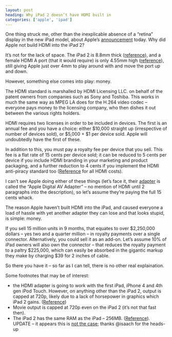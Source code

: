 ```yaml
---
layout: post
heading: Why iPad 2 doesn’t have HDMI built in
categories: ['apple', 'ipad']
---
```


One thing struck me, other than the inexplicable absence of a “retina” display in the new iPad model, about Apple’s [announcement](http://www.engadget.com/2011/03/02/live-from-apples-ipad-2-event/) today. Why did Apple not build HDMI into the iPad 2?

<!-- Replace missing image from http://media.chris-alexander.co.uk/wp-content/uploads/2011/03/ipad2.png -->

It’s not for the lack of space. The iPad 2 is 8.8mm thick ([reference](http://www.apple.com/uk/ipad/specs/)), and a female HDMI A port (that it would require) is only 4.55mm high ([reference](http://en.wikipedia.org/wiki/HDMI#Connectors)), still giving Apple just over 4mm to play around with and move the port up and down.

However, something else comes into play: money.

The HDMI standard is marshalled by HDMI Licensing LLC. on behalf of the patent owners from companies such as Sony and Toshiba. This works in much the same way as MPEG LA does for the H.264 video codec – everyone pays money to the licensing company, who then dishes it out between the various rights holders.

HDMI requires two licenses in order to be included in devices. The first is an annual fee and you have a choice: either $10,000 straight up (irrespective of number of devices sold), or $5,000 + $1 per device sold. Apple will undoubtedly have the first of these.

In addition to this, you must pay a royalty fee per device that you sell. This fee is a flat rate of 15 cents per device sold; it can be reduced to 5 cents per device if you include HDMI branding in your marketing and product packaging, and a further reduction to 4 cents if you implement the HDMI anti-piracy standard too ([Reference](http://www.hdmi.org/learningcenter/videos_player.aspx?v=fees_royalties) for all HDMI costs).

I can’t see Apple doing either of these things (let’s face it, their [adapter](https://web.archive.org/web/20150202121928/http://store.apple.com/us/product/MD098ZM/A/apple-digital-av-adapter?mco=MTc5OTU4MjA) is called the “Apple Digital AV Adapter” – no mention of HDMI until 2 paragraphs into the description), so let’s assume they’re paying the full 15 cents whack.

The reason Apple haven’t built HDMI into the iPad, and caused everyone a load of hassle with yet another adapter they can lose and that looks stupid, is simple: money.

<!-- Replace missing image from http://media.chris-alexander.co.uk/wp-content/uploads/2011/03/hdmi.png -->

If you sell 15 million units in 9 months, that equates to over $2,250,000 dollars – yes two and a quarter million – in royalty payments over a single connector. Alternatively, you could sell it as an add-on. Let’s assume 10% of iPad owners will also own the connector – that reduces the royalty payment to a paltry $225,000, which can easily be absorbed in the gigantic markup they make by charging $39 for 2 inches of cable.

So there you have it – so far as I can tell, there is no other real explaination.

Some footnotes that may be of interest:

* the HDMI adapter is going to work with the first iPad, iPhone 4 and 4th gen iPod Touch. However, on anything other than the iPad 2, output is capped at 720p, likely due to a lack of horsepower in graphics which iPad 2 gains. ([Reference](https://web.archive.org/web/20150202121928/http://store.apple.com/us/product/MD098ZM/A/apple-digital-av-adapter?mco=MTc5OTU4MjA))
* Movie output is capped at 720p even on the iPad 2 (it’s not that fast then).
* The iPad 2 has the same RAM as the iPad – 256MB. ([Reference](https://web.archive.org/web/20110405011303/http://uk.gizmodo.com/5774768/does-the-ipad-2-really-only-have-256mb-of-ram)). UPDATE – it appears this is [not the case](http://www.appleinsider.com/articles/11/03/03/apples_a5_cpu_in_ipad_2_has_512mb_of_ram_same_as_iphone_4_report.html); thanks @isaach for the heads-up
